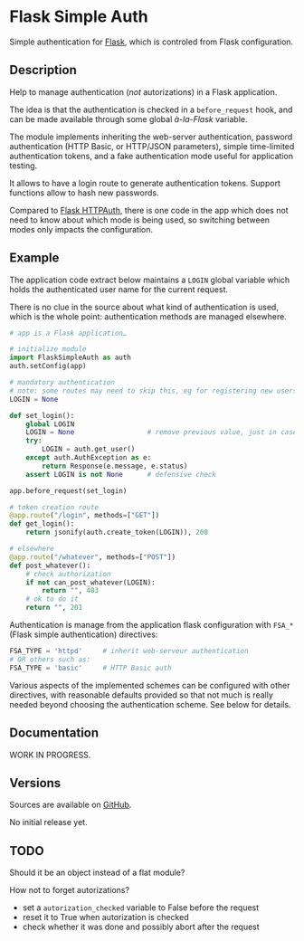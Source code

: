 # Flask Simple Auth

Simple authentication for [Flask](https://flask.palletsprojects.com/),
which is controled from Flask configuration.

## Description

Help to manage authentication (*not* autorizations) in a Flask application.

The idea is that the authentication is checked in a `before_request` hook,
and can be made available through some global *à-la-Flask* variable.

The module implements inheriting the web-server authentication,
password authentication (HTTP Basic, or HTTP/JSON parameters),
simple time-limited authentication tokens, and
a fake authentication mode useful for application testing.

It allows to have a login route to generate authentication tokens.
Support functions allow to hash new passwords.

Compared to [Flask HTTPAuth](https://github.com/miguelgrinberg/Flask-HTTPAuth),
there is one code in the app which does not need to know about which mode
is being used, so switching between modes only impacts the configuration.

## Example

The application code extract below maintains a `LOGIN` global variable which
holds the authenticated user name for the current request.

There is no clue in the source about what kind of authentication is used,
which is the whole point: authentication methods are managed elsewhere.

```Python
# app is a Flask application…

# initialize module
import FlaskSimpleAuth as auth
auth.setConfig(app)

# mandatory authentication
# note: some routes may need to skip this, eg for registering new users.
LOGIN = None

def set_login():
    global LOGIN
    LOGIN = None                  # remove previous value, just in case
    try:
        LOGIN = auth.get_user()    
    except auth.AuthException as e:
        return Response(e.message, e.status)
    assert LOGIN is not None      # defensive check

app.before_request(set_login)

# token creation route
@app.route("/login", methods=["GET"])
def get_login():
    return jsonify(auth.create_token(LOGIN)), 200

# elsewhere
@app.route("/whatever", methods=["POST"])
def post_whatever():
    # check authorization
    if not can_post_whatever(LOGIN):
        return "", 403
    # ok to do it
    return "", 201
```

Authentication is manage from the application flask configuration
with `FSA_*` (Flask simple authentication) directives:

```Python
FSA_TYPE = 'httpd'     # inherit web-serveur authentication
# OR others such as:
FSA_TYPE = 'basic'     # HTTP Basic auth
```

Various aspects of the implemented schemes can be configured with other
directives, with reasonable defaults provided so that not much is really
needed beyond choosing the authentication scheme.
See below for details.

## Documentation

WORK IN PROGRESS.

## Versions

Sources are available on [GitHub](https://github.com/zx80/flask-simple-auth).

No initial release yet.

## TODO

Should it be an object instead of a flat module?

How not to forget autorizations?
 - set a `autorization_checked` variable to False before the request
 - reset it to True when autorization is checked
 - check whether it was done and possibly abort after the request
